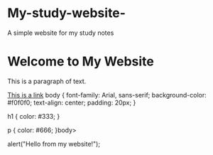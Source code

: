# My-study-website-
A simple website for my study notes
<!DOCTYPE html>
<html lang="en">
<head>
    <meta charset="UTF-8">
    <meta name="viewport" content="width=device-width, initial-scale=1.0">
    <title>My First Website</title>
    <link rel="stylesheet" href="style.css">
</head>
<body>
    <h1>Welcome to My Website</h1>
    <p>This is a paragraph of text.</p>
    <a href="#">This is a link</a>
</body>
</html>
body {
    font-family: Arial, sans-serif;
    background-color: #f0f0f0;
    text-align: center;
    padding: 20px;
}

h1 {
    color: #333;
}

p {
    color: #666;
}body>
    <script src="script.js"></script>
</body>
alert("Hello from my website!");
